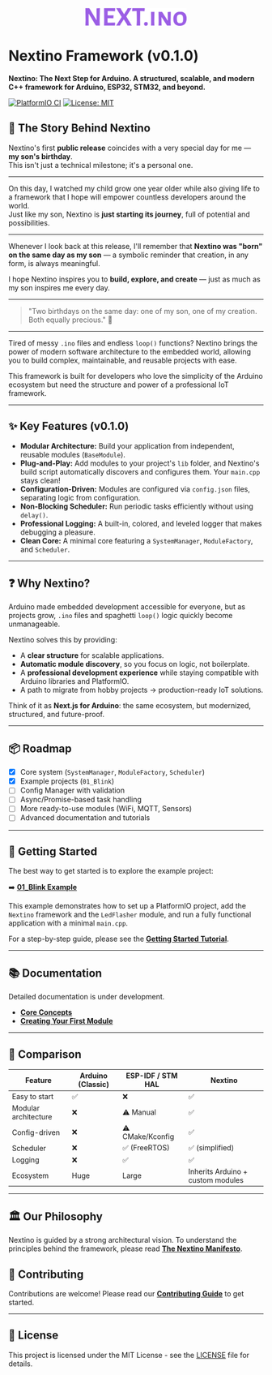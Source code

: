 <p align="center">
  <img src="assets/NEXT.ino.png" alt="Nextino Logo" width="200"/>
</p>

# Nextino Framework (v0.1.0)

**Nextino: The Next Step for Arduino. A structured, scalable, and modern C++ framework for Arduino, ESP32, STM32, and beyond.**

[![PlatformIO CI](https://github.com/magradze/Nextino/actions/workflows/build.yml/badge.svg)](https://github.com/magradze/Nextino/actions)
[![License: MIT](https://img.shields.io/badge/License-MIT-yellow.svg)](https://opensource.org/licenses/MIT)

## 🎉 The Story Behind Nextino

Nextino's first **public release** coincides with a very special day for me — **my son's birthday**.  
This isn't just a technical milestone; it's a personal one.

---

On this day, I watched my child grow one year older while also giving life to a framework that I hope will empower countless developers around the world.  
Just like my son, Nextino is **just starting its journey**, full of potential and possibilities.

---

Whenever I look back at this release, I'll remember that **Nextino was "born" on the same day as my son** — a symbolic reminder that creation, in any form, is always meaningful.  

I hope Nextino inspires you to **build, explore, and create** — just as much as my son inspires me every day.  

---

> "Two birthdays on the same day: one of my son, one of my creation. Both equally precious." 🎈

---

Tired of messy `.ino` files and endless `loop()` functions? Nextino brings the power of modern software architecture to the embedded world, allowing you to build complex, maintainable, and reusable projects with ease.

This framework is built for developers who love the simplicity of the Arduino ecosystem but need the structure and power of a professional IoT framework.

---

## ✨ Key Features (v0.1.0)

* **Modular Architecture:** Build your application from independent, reusable modules (`BaseModule`).
* **Plug-and-Play:** Add modules to your project's `lib` folder, and Nextino's build script automatically discovers and configures them. Your `main.cpp` stays clean!
* **Configuration-Driven:** Modules are configured via `config.json` files, separating logic from configuration.
* **Non-Blocking Scheduler:** Run periodic tasks efficiently without using `delay()`.
* **Professional Logging:** A built-in, colored, and leveled logger that makes debugging a pleasure.
* **Clean Core:** A minimal core featuring a `SystemManager`, `ModuleFactory`, and `Scheduler`.

---

## ❓ Why Nextino?

Arduino made embedded development accessible for everyone, but as projects grow, `.ino` files and spaghetti `loop()` logic quickly become unmanageable.  

Nextino solves this by providing:

* A **clear structure** for scalable applications.  
* **Automatic module discovery**, so you focus on logic, not boilerplate.  
* A **professional development experience** while staying compatible with Arduino libraries and PlatformIO.  
* A path to migrate from hobby projects → production-ready IoT solutions.  

Think of it as **Next.js for Arduino**: the same ecosystem, but modernized, structured, and future-proof.  

---

## 📦 Roadmap

* [x] Core system (`SystemManager`, `ModuleFactory`, `Scheduler`)  
* [x] Example projects (`01_Blink`)  
* [ ] Config Manager with validation  
* [ ] Async/Promise-based task handling  
* [ ] More ready-to-use modules (WiFi, MQTT, Sensors)  
* [ ] Advanced documentation and tutorials  

---

## 🚀 Getting Started

The best way to get started is to explore the example project:

➡️ **[01_Blink Example](examples/01_Blink)**  

This example demonstrates how to set up a PlatformIO project, add the `Nextino` framework and the `LedFlasher` module, and run a fully functional application with a minimal `main.cpp`.

For a step-by-step guide, please see the **[Getting Started Tutorial](docs/tutorials/getting_started.md)**.

---

## 📚 Documentation

Detailed documentation is under development.

* **[Core Concepts](docs/architecture/core_concepts.md)**
* **[Creating Your First Module](docs/tutorials/creating_a_module.md)**

---

## 🔄 Comparison

| Feature              | Arduino (Classic) | ESP-IDF / STM HAL | **Nextino** |
|----------------------|------------------|------------------|-------------|
| Easy to start        | ✅                | ❌                | ✅ |
| Modular architecture | ❌                | ⚠️ Manual         | ✅ |
| Config-driven        | ❌                | ⚠️ CMake/Kconfig  | ✅ |
| Scheduler            | ❌                | ✅ (FreeRTOS)     | ✅ (simplified) |
| Logging              | ❌                | ✅                | ✅ |
| Ecosystem            | Huge              | Large             | Inherits Arduino + custom modules |

---

## 🏛️ Our Philosophy

Nextino is guided by a strong architectural vision. To understand the principles behind the framework, please read **[The Nextino Manifesto](MANIFESTO)**.

## 🤝 Contributing

Contributions are welcome! Please read our **[Contributing Guide](CONTRIBUTING)** to get started.

---

## 📄 License

This project is licensed under the MIT License - see the [LICENSE](LICENSE) file for details.
